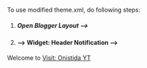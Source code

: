 To use modified theme.xml, do following steps:
1. ##### Open Blogger Layout -->
2. #### --> Widget: Header Notification -->
<script>
	window.onload = function() {
		localStorage.setItem("mode", "darkmode")
		if (localStorage.getItem("mode") === "darkmode"){
			document.querySelector("#mainContent").classList.add("darkMode")
		}else{
			document.querySelector("#mainContent").classList.remove("darkMode")
		}
		
		
		var blogTitleElement = document.getElementById("blogTitle");
		blogTitleElement.innerHTML += " " + document.title;
	};   
</script>

<!--[ Alternatif content with button link ]-->
<div class='notifAlt'>
  <span id="blogTitle">
    Welcome to
  </span> 
  <a href='https://www.youtube.com/@ONISTIDA?themeRefresh=1' target='_blank' rel='noopener'>Visit: Onistida YT</a>
</div>

<style>
.PopularPosts h3 {
  font-size: 14px; /* Adjust the value to your desired font size */
</style>

